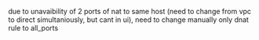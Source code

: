 due to unavaibility of 2 ports of nat to same host (need to change from vpc to direct simultaniously, but cant in ui), need to change manually only dnat rule to all_ports
